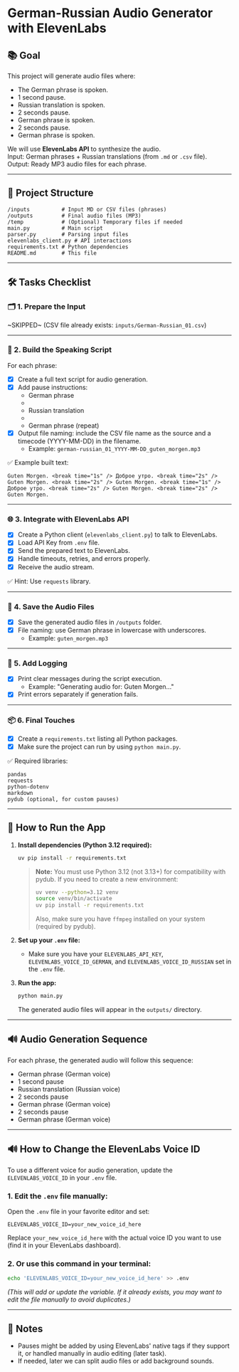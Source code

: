 # German-Russian Audio Generator with ElevenLabs

## 📚 Goal

This project will generate audio files where:

- The German phrase is spoken.
- 1 second pause.
- Russian translation is spoken.
- 2 seconds pause.
- German phrase is spoken.
- 2 seconds pause.
- German phrase is spoken.

We will use **ElevenLabs API** to synthesize the audio.  
Input: German phrases + Russian translations (from `.md` or `.csv` file).  
Output: Ready MP3 audio files for each phrase.

---

## 📁 Project Structure

```
/inputs          # Input MD or CSV files (phrases)
/outputs         # Final audio files (MP3)
/temp            # (Optional) Temporary files if needed
main.py          # Main script
parser.py        # Parsing input files
elevenlabs_client.py # API interactions
requirements.txt # Python dependencies
README.md        # This file
```

---

## 🛠 Tasks Checklist

### 🗂️ 1. Prepare the Input

~SKIPPED~ (CSV file already exists: `inputs/German-Russian_01.csv`)

---

### 📝 2. Build the Speaking Script

For each phrase:

- [x] Create a full text script for audio generation.
- [x] Add pause instructions:
    - German phrase
    - <break time="1s" />
    - Russian translation
    - <break time="2s" />
    - German phrase (repeat)
- [x] Output file naming: include the CSV file name as the source and a timecode (YYYY-MM-DD) in the filename.
    - Example: `german-russian_01_YYYY-MM-DD_guten_morgen.mp3`

✅ Example built text:
```
Guten Morgen. <break time="1s" /> Доброе утро. <break time="2s" /> Guten Morgen. <break time="2s" /> Guten Morgen. <break time="1s" /> Доброе утро. <break time="2s" /> Guten Morgen. <break time="2s" /> Guten Morgen.
```

---

### 🌐 3. Integrate with ElevenLabs API

- [x] Create a Python client (`elevenlabs_client.py`) to talk to ElevenLabs.
- [x] Load API Key from `.env` file.
- [x] Send the prepared text to ElevenLabs.
- [x] Handle timeouts, retries, and errors properly.
- [x] Receive the audio stream.

✅ Hint: Use `requests` library.

---

### 💾 4. Save the Audio Files

- [x] Save the generated audio files in `/outputs` folder.
- [x] File naming: use German phrase in lowercase with underscores.
    - Example: `guten_morgen.mp3`

---

### 🧹 5. Add Logging

- [x] Print clear messages during the script execution.
    - Example: "Generating audio for: Guten Morgen..."
- [x] Print errors separately if generation fails.

---

### 📦 6. Final Touches

- [x] Create a `requirements.txt` listing all Python packages.
- [x] Make sure the project can run by using `python main.py`.

✅ Required libraries:
```
pandas
requests
python-dotenv
markdown
pydub (optional, for custom pauses)
```

---

## 🚀 How to Run the App

1. **Install dependencies (Python 3.12 required):**
   ```sh
   uv pip install -r requirements.txt
   ```
   > **Note:** You must use Python 3.12 (not 3.13+) for compatibility with pydub. If you need to create a new environment:
   > ```sh
   > uv venv --python=3.12 venv
   > source venv/bin/activate
   > uv pip install -r requirements.txt
   > ```
   > Also, make sure you have `ffmpeg` installed on your system (required by pydub).

2. **Set up your `.env` file:**
   - Make sure you have your `ELEVENLABS_API_KEY`, `ELEVENLABS_VOICE_ID_GERMAN`, and `ELEVENLABS_VOICE_ID_RUSSIAN` set in the `.env` file.

3. **Run the app:**
   ```sh
   python main.py
   ```
   The generated audio files will appear in the `outputs/` directory.

---

## 🔊 Audio Generation Sequence

For each phrase, the generated audio will follow this sequence:
- German phrase (German voice)
- 1 second pause
- Russian translation (Russian voice)
- 2 seconds pause
- German phrase (German voice)
- 2 seconds pause
- German phrase (German voice)

---

## 🔊 How to Change the ElevenLabs Voice ID

To use a different voice for audio generation, update the `ELEVENLABS_VOICE_ID` in your `.env` file.

### 1. Edit the `.env` file manually:
Open the `.env` file in your favorite editor and set:
```
ELEVENLABS_VOICE_ID=your_new_voice_id_here
```
Replace `your_new_voice_id_here` with the actual voice ID you want to use (find it in your ElevenLabs dashboard).

### 2. Or use this command in your terminal:
```sh
echo 'ELEVENLABS_VOICE_ID=your_new_voice_id_here' >> .env
```
*(This will add or update the variable. If it already exists, you may want to edit the file manually to avoid duplicates.)*

---

## 💬 Notes

- Pauses might be added by using ElevenLabs' native <break> tags if they support it, or handled manually in audio editing (later task).
- If needed, later we can split audio files or add background sounds.


